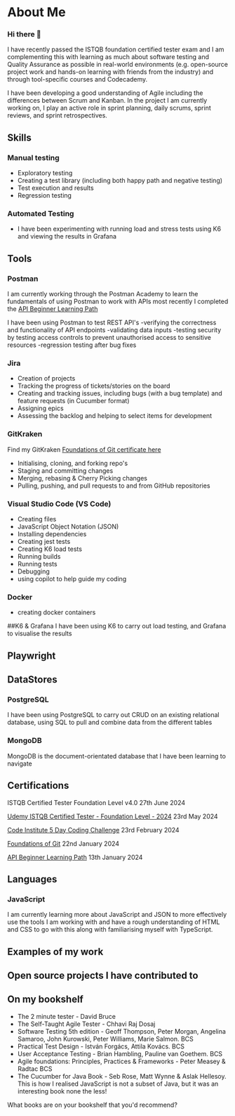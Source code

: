 # About Me
### Hi there 👋

I have recently passed the ISTQB foundation certified tester exam and I am complementing this with learning as much about software testing and Quality Assurance as possible in real-world environments (e.g. open-source project work and hands-on learning with friends from the industry) and through tool-specific courses and Codecademy.

I have been developing a good understanding of Agile including the differences between Scrum and Kanban. In the project I am currently working on, I play an active role in sprint planning, daily scrums, sprint reviews, and sprint retrospectives.

## Skills

### Manual testing
- Exploratory testing
- Creating a test library (including both happy path and negative testing)
- Test execution and results
- Regression testing

### Automated Testing
- I have been experimenting with running load and stress tests using K6 and viewing the results in Grafana

## Tools

### Postman
I am currently working through the Postman Academy to learn the fundamentals of using Postman to work with APIs
most recently I completed the [API Beginner Learning Path](http://verify.skilljar.com/c/6vc488txhsqg) 

I have been using Postman to test REST API's
-verifying the correctness and functionality of API endpoints
-validating data inputs
-testing security by testing access controls to prevent unauthorised access to sensitive resources
-regression testing after bug fixes

### Jira
- Creation of projects
- Tracking the progress of tickets/stories on the board
- Creating and tracking issues, including bugs (with a bug template) and feature requests (in Cucumber format)
- Assigning epics
- Assessing the backlog and helping to select items for development

### GitKraken
Find my GitKraken [Foundations of Git certificate here](https://learn.gitkraken.com/certificates/rqtjzxwrpp)
- Initialising, cloning, and forking repo's
- Staging and committing changes
- Merging, rebasing & Cherry Picking changes
- Pulling, pushing, and pull requests to and from GitHub repositories

### Visual Studio Code (VS Code)
- Creating files
- JavaScript Object Notation (JSON)
- Installing dependencies
- Creating jest tests
- Creating K6 load tests
- Running builds
- Running tests
- Debugging
- using copilot to help guide my coding

### Docker
- creating docker containers

##K6 & Grafana
I have been using K6 to carry out load testing, and Grafana to visualise the results

## Playwright


## DataStores

### PostgreSQL
I have been using PostgreSQL to carry out CRUD on an existing relational database, using SQL to pull and combine data from the different tables

### MongoDB
MongoDB is the document-orientated database that I have been learning to navigate



## Certifications
ISTQB Certified Tester Foundation Level v4.0 27th June 2024

[Udemy ISTQB Certified Tester - Foundation Level - 2024](https://www.udemy.com/certificate/UC-50339326-0d86-44b4-9b29-a94b05ffaf08/) 23rd May 2024

[Code Institute 5 Day Coding Challenge](https://learn.codeinstitute.net/certificates/50846914dc604f1cacc7f83656f15a56) 23rd February 2024

[Foundations of Git](https://learn.gitkraken.com/certificates/rqtjzxwrpp) 22nd January 2024

[API Beginner Learning Path](http://verify.skilljar.com/c/6vc488txhsqg) 13th January 2024


## Languages

### JavaScript
I am currently learning more about JavaScript and JSON to more effectively use the tools I am working with and have a rough understanding of HTML and CSS to go with this along with familiarising myself with TypeScript.

## Examples of my work

## Open source projects I have contributed to

## On my bookshelf
- The 2 minute tester - David Bruce
- The Self-Taught Agile Tester - Chhavi Raj Dosaj
-  Software Testing 5th edition - Geoff Thompson, Peter Morgan, Angelina Samaroo, John Kurowski, Peter Williams, Marie Salmon. BCS
-  Practical Test Design - István Forgács, Attila Kovács. BCS
-  User Acceptance Testing - Brian Hambling, Pauline van Goethem. BCS
-  Agile foundations: Principles, Practices & Frameworks - Peter Measey & Radtac BCS
-  The Cucumber for Java Book - Seb Rose, Matt Wynne & Aslak Hellesoy. This is how I realised JavaScript is not a subset of Java, but it was an interesting book none the less!

What books are on your bookshelf that you'd recommend?
<!--
**clairemariec/clairemariec** is a ✨ _special_ ✨ repository because its `README.md` (this file) appears on your GitHub profile.

Here are some ideas to get you started:

- 🔭 I’m currently working on ...
- 🌱 I’m currently learning ...
- 👯 I’m looking to collaborate on ...
- 🤔 I’m looking for help with ...
- 💬 Ask me about ...
- 📫 How to reach me: ...
- 😄 Pronouns: ...
- ⚡ Fun fact: ...
-->
